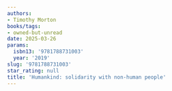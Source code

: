 ```yaml
---
authors:
- Timothy Morton
books/tags:
- owned-but-unread
date: 2025-03-26
params:
  isbn13: '9781788731003'
  year: '2019'
slug: '9781788731003'
star_rating: null
title: 'Humankind: solidarity with non-human people'
---
```



<!--more-->